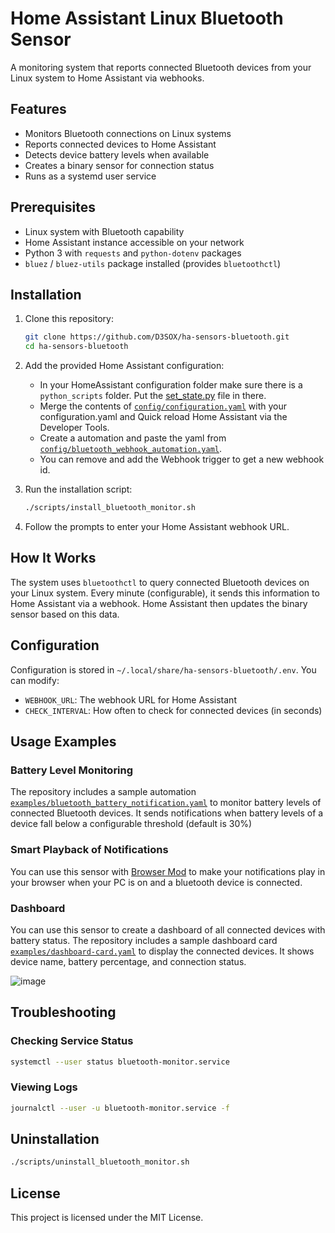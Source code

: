 # Home Assistant Linux Bluetooth Sensor

A monitoring system that reports connected Bluetooth devices from your Linux system to Home Assistant via webhooks.

## Features

- Monitors Bluetooth connections on Linux systems
- Reports connected devices to Home Assistant
- Detects device battery levels when available
- Creates a binary sensor for connection status
- Runs as a systemd user service

## Prerequisites

- Linux system with Bluetooth capability
- Home Assistant instance accessible on your network
- Python 3 with `requests` and `python-dotenv` packages
- `bluez` / `bluez-utils` package installed (provides `bluetoothctl`)

## Installation

1. Clone this repository:
   ```bash
   git clone https://github.com/D3SOX/ha-sensors-bluetooth.git
   cd ha-sensors-bluetooth
   ```

2. Add the provided Home Assistant configuration:
   - In your HomeAssistant configuration folder make sure there is a `python_scripts` folder. Put the [set_state.py](https://github.com/rodpayne/home-assistant/blob/main/.homeassistant/python_scripts/set_state.py) file in there.
   - Merge the contents of [`config/configuration.yaml`](./config/configuration.yaml) with your configuration.yaml and Quick reload Home Assistant via the Developer Tools.
   - Create a automation and paste the yaml from [`config/bluetooth_webhook_automation.yaml`](./config/bluetooth_webhook_automation.yaml). 
   - You can remove and add the Webhook trigger to get a new webhook id.

3. Run the installation script:
   ```bash
   ./scripts/install_bluetooth_monitor.sh
   ```

4. Follow the prompts to enter your Home Assistant webhook URL.

## How It Works

The system uses `bluetoothctl` to query connected Bluetooth devices on your Linux system. Every minute (configurable), it sends this information to Home Assistant via a webhook. Home Assistant then updates the binary sensor based on this data.

## Configuration

Configuration is stored in `~/.local/share/ha-sensors-bluetooth/.env`. You can modify:

- `WEBHOOK_URL`: The webhook URL for Home Assistant
- `CHECK_INTERVAL`: How often to check for connected devices (in seconds)

## Usage Examples

### Battery Level Monitoring

The repository includes a sample automation [`examples/bluetooth_battery_notification.yaml`](./examples/bluetooth_battery_notification.yaml) to monitor battery levels of connected Bluetooth devices. It sends notifications when battery levels of a device fall below a configurable threshold (default is 30%)

### Smart Playback of Notifications

You can use this sensor with [Browser Mod](https://github.com/thomasloven/hass-browser_mod) to make your notifications play in your browser when your PC is on and a bluetooth device is connected.

### Dashboard

You can use this sensor to create a dashboard of all connected devices with battery status. The repository includes a sample dashboard card [`examples/dashboard-card.yaml`](./examples/dashboard-card.yaml) to display the connected devices. It shows device name, battery percentage, and connection status.

![image](https://github.com/user-attachments/assets/5c4d8201-37f5-4c5e-aaf3-262d6c12fc21)

## Troubleshooting

### Checking Service Status
```bash
systemctl --user status bluetooth-monitor.service
```

### Viewing Logs
```bash
journalctl --user -u bluetooth-monitor.service -f
```

## Uninstallation

```bash
./scripts/uninstall_bluetooth_monitor.sh
```

## License

This project is licensed under the MIT License.
